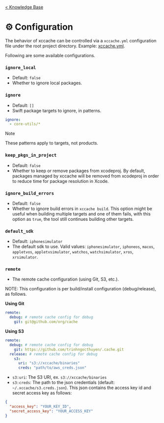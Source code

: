 [< Knowledge Base](README.md)

# ⚙️ Configuration

The behavior of xccache can be controlled via a `xccache.yml` configuration file under the root project directory. Example: [xccache.yml](/examples/xccache.yml).

Following are some available configurations.

### `ignore_local`
- Default: `false`
- Whether to ignore local packages.

### `ignore`
- Default: `[]`
- Swift package targets to ignore, in patterns.
```yml
ignore:
  - core-utils/*
```
> [!NOTE]
> These patterns apply to targets, not products.

### `keep_pkgs_in_project`
- Default: `false`
- Whether to keep or remove packages from xcodeproj. By default, packages managed by xccache will be removed from xcodeproj in order to reduce time for package resolution in Xcode.

### `ignore_build_errors`
- Default: `false`
- Whether to ignore build errors in `xccache build`. This option might be useful when building multiple targets and one of them fails, with this option as `true`, the tool still continues building other targets.

### `default_sdk`
- Default: `iphonesimulator`
- The default sdk to use. Valid values: `iphonesimulator`, `iphoneos`, `macos`, `appletvos`, `appletvsimulator`, `watchos`, `watchsimulator`, `xros`, `xrsimulator`.

### `remote`
- The remote cache configuration (using Git, S3, etc.).

NOTE: This configuration is per build/install configuration (debug/release), as follows.

**Using Git**
```yml
remote:
  debug: # remote cache config for debug
    git: git@github.com/org/cache
```

**Using S3**
```yml
remote:
  debug: # remote cache config for debug
    git: https://github.com/trinhngocthuyen/.cache.git
  release: # remote cache config for debug
    s3:
      uri: "s3://xccache/binaries"
      creds: "path/to/aws_creds.json"
```
- `s3:uri`: The S3 URI, ex. `s3://xccache/binaries`
- `s3:creds`: The path to the json credentials (default: `~/.xccache/s3.creds.json`). This json contains the access key id and secret access key as follows:
```json
{
  "access_key": "YOUR_KEY_ID",
  "secret_access_key": "YOUR_ACCESS_KEY"
}
```
